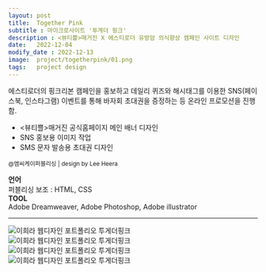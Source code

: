 ```yaml
---
layout: post
title:  Together Pink
subtitle : 마이크로사이트 '투게더 핑크'
description : <뷰티쁠>매거진 X 에스티로더 유방암 의식향상 캠페인 사이트 디자인
date:   2022-12-04
modify_date : 2022-12-13
image:  project/togetherpink/01.png
tags:   project design
---
```


에스티로더의 핑크리본 캠페인을 홍보하고 데일리 퀴즈와 해시태그를 이용한 SNS(페이스북, 인스타그램) 이벤트를 통해 바자회 초대권을 증정하는 등 온라인 프로모션을 진행함.   
   
- <뷰티쁠>매거진 공식홈페이지 메인 배너 디자인   
- SNS 홍보용 이미지 작업   
- SMS 문자 발송용 초대권 디자인   

<small>@엠씨케이퍼블리싱 | design by Lee Heera</small>   
   
   
**언어**   
퍼블리싱 보조 : HTML, CSS     
**TOOL**   
Adobe Dreamweaver, Adobe Photoshop, Adobe illustrator

***

![이희라 웹디자인 포트폴리오 투게더핑크 ]({{site.baseurl}}/images/project/togetherpink/02.png)   
![이희라 웹디자인 포트폴리오 투게더핑크 ]({{site.baseurl}}/images/project/togetherpink/03.png)   
![이희라 웹디자인 포트폴리오 투게더핑크 ]({{site.baseurl}}/images/project/togetherpink/04.png)   
![이희라 웹디자인 포트폴리오 투게더핑크 ]({{site.baseurl}}/images/project/togetherpink/05.png)   